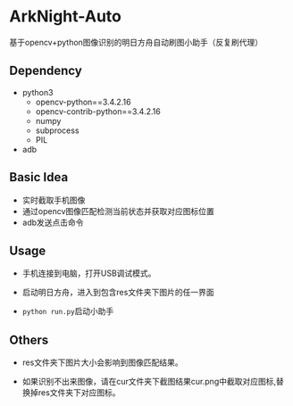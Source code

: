 # ArkNight-Auto
基于opencv+python图像识别的明日方舟自动刷图小助手（反复刷代理）

## Dependency

+ python3
  + opencv-python==3.4.2.16
  + opencv-contrib-python==3.4.2.16
  + numpy
  + subprocess
  + PIL
+ adb

## Basic Idea

+ 实时截取手机图像
+ 通过opencv图像匹配检测当前状态并获取对应图标位置
+ adb发送点击命令

## Usage

+ 手机连接到电脑，打开USB调试模式。

+ 启动明日方舟，进入到包含res文件夹下图片的任一界面
+ `python run.py`启动小助手

## Others

+ res文件夹下图片大小会影响到图像匹配结果。

+ 如果识别不出来图像，请在cur文件夹下截图结果cur.png中截取对应图标,替换掉res文件夹下对应图标。



